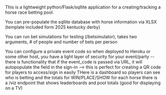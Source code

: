 This is a lightweight python/Flask/sqllite application for a creating/tracking a horse race betting pool. 

You can pre-populate the sqllite database with horse information via XLSX (template included form 2025 kentucky derby) 

You can run bet simulations for testing (/betsimulator), takes two arguments, # of people and number of bets per person

You can configure a private event code so when deployed to Heroku or some other host, you have a light layer of security for your event/party -- there is functionality that if the event_code is passed via URL, it will autopopulate the field in the sign-in --> this is perfect for creating a QR code for players to access/sign in easily
THere is a dashboard so players can see who is betting and the totals for WIN/PLACE/SHOW for each horse
there is a /viz endpoint that shows leaderboards and pool totals (good for displaying on a TV) 
